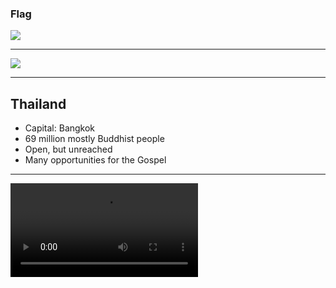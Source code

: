 ### Flag

![](https://upload.wikimedia.org/wikipedia/commons/a/a9/Flag_of_Thailand.svg)

--------------------

![](https://upload.wikimedia.org/wikipedia/commons/b/b8/Location_Thailand_ASEAN.svg)

--------------------

## Thailand

- Capital: Bangkok
- 69 million mostly Buddhist people
- Open, but unreached
- Many opportunities for the Gospel

--------------------

![](https://f000.backblazeb2.com/file/ccw-prayer/thailand.mp4)